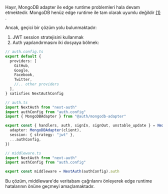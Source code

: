  

Hayır, MongoDB adapter ile edge runtime problemleri hala devam etmektedir. MongoDB henüz edge runtime ile tam olarak uyumlu değildir [(1)](https://github.com/nextauthjs/next-auth/issues/10048) . 

Ancak, geçici bir çözüm yolu bulunmaktadır:

1. JWT session stratejisini kullanmak
2. Auth yapılandırmasını iki dosyaya bölmek:

```ts
// auth.config.ts
export default {
  providers: [
    GitHub,
    Google,
    Facebook,
    Twitter,
    //.. other providers
  ],
} satisfies NextAuthConfig
```

```ts
// auth.ts
import NextAuth from "next-auth"
import authConfig from "auth.config"
import { MongoDBAdapter } from "@auth/mongodb-adapter"

export const { handlers, auth, signIn, signOut, unstable_update } = NextAuth({
  adapter: MongoDBAdapter(client),
  session: { strategy: "jwt" },
  ...authConfig,
})
```

```ts
// middleware.ts
import NextAuth from "next-auth"
import authConfig from "auth.config"

export const middleware = NextAuth(authConfig).auth
```


Bu çözüm, middleware'de veritabanı çağrılarını önleyerek edge runtime hatalarının önüne geçmeyi amaçlamaktadır.